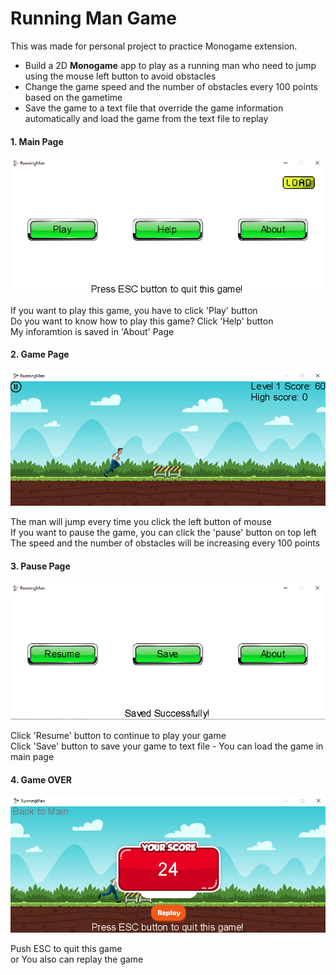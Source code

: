 <h1>Running Man Game</h1>
<p>This was made for personal project to practice Monogame extension.</p>
<ul>
  <li>Build a 2D <strong>Monogame</strong> app to play as a running man who need to jump using the mouse left button to avoid obstacles</li>
  <li>Change the game speed and the number of obstacles every 100 points based on the gametime</li>
  <li>Save the game to a text file that override the game information automatically and load the game from the text file to replay</li>
</ul>
<div>
  <h4>1. Main Page</h4>
  <img src="img/1.png" alt="">
  <p>If you want to play this game, you have to click 'Play' button
  <br>Do you want to know how to play this game? Click 'Help' button
  <br>My inforamtion is saved in 'About' Page</p>
</div>
<div>
  <h4>2. Game Page</h4>
  <img src="img/2.png" alt="">
  <p>The man will jump every time you click the left button of mouse
  <br>If you want to pause the game, you can click the 'pause' button on top left
  <br>The speed and the number of obstacles will be increasing every 100 points</p>
</div>
<div>
  <h4>3. Pause Page</h4>
  <img src="img/3.png" alt="">
  <p>Click 'Resume' button to continue to play your game
  <br>Click 'Save' button to save your game to text file - You can load the game in main page</p>
</div>
<div>
  <h4>4. Game OVER</h4>
  <img src="img/4.png" alt="">
  <p>Push ESC to quit this game
  <br>or You also can replay the game</p>
</div>
